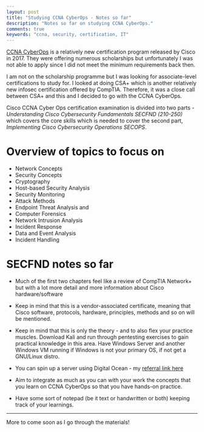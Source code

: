 ```yaml
---
layout: post
title: "Studying CCNA CyberOps - Notes so far"
description: "Notes so far on studying CCNA CyberOps."
comments: true
keywords: "ccna, security, certification, IT"
---
```


[CCNA CyberOps](https://learningnetwork.cisco.com/community/certifications/ccna-cyber-ops) is a relatively new certification program released by Cisco in 2017.  They were offering numerous scholarships but unfortunately I was not able to apply since I did not meet the minimum requirements back then.

I am not on the scholarship programme but I was looking for associate-level certifications to study for. I looked at doing CSA+ which is another relatively new infosec certification offered by CompTIA.  Therefore, it was a close call between CSA+ and this and I decided to go with the CCNA CyberOps.

Cisco CCNA Cyber Ops certification examination is divided into two parts - *Understanding Cisco Cybersecurity Fundamentals SECFND (210-250)* which covers the core skills which is needed to cover the second part, *Implementing Cisco Cybersecurity Operations SECOPS*. 

# Overview of topics to focus on

* Network Concepts
* Security Concepts
* Cryptography
* Host-based Security Analysis
* Security Monitoring
* Attack Methods
* Endpoint Threat Analysis and
* Computer Forensics
* Network Intrusion Analysis
* Incident Response
* Data and Event Analysis
* Incident Handling

# SECFND notes so far

* Much of the first two chapters feel like a review of CompTIA Network+ but with a lot more detail and more information about Cisco hardware/software

* Keep in mind that this is a vendor-associated certificate, meaning that Cisco software, protocols, hardware, principles, methods and so on will be mentioned.

* Keep in mind that this is only the theory - and to also flex your practice muscles.  Download Kali and run through pentesting exercises to gain practical knowledge in this area. Have Windows Server and another Windows VM running if Windows is not your primary OS, if not get a GNU/Linux distro.

* You can spin up a server using Digital Ocean - my [referral link here]()

* Aim to integrate as much as you can with your work the concepts that you learn on CCNA CyberOps so that you have hands-on practice.

* Have some sort of notepad (be it text or handwritten or both) keeping track of your learnings.

---

More to come soon as I go through the materials!
